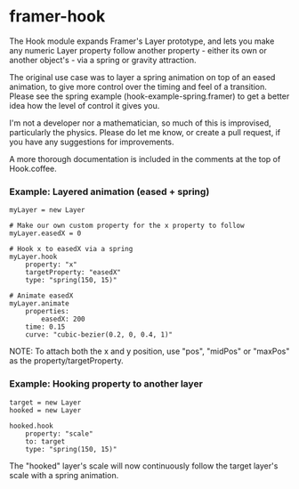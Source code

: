 # framer-hook
The Hook module expands Framer's Layer prototype, and lets you make any numeric Layer property follow another property - either its own or another object's - via a spring or gravity attraction.

The original use case was to layer a spring animation on top of an eased animation, to give more control over the timing and feel of a transition. Please see the spring example (hook-example-spring.framer) to get a better idea how the level of control it gives you.

I'm not a developer nor a mathematician, so much of this is improvised, particularly the physics. Please do let me know, or create a pull request, if you have any suggestions for improvements.

A more thorough documentation is included in the comments at the top of Hook.coffee.


### Example: Layered animation (eased + spring)

```
myLayer = new Layer

# Make our own custom property for the x property to follow
myLayer.easedX = 0

# Hook x to easedX via a spring
myLayer.hook
	property: "x"
	targetProperty: "easedX"
	type: "spring(150, 15)"

# Animate easedX
myLayer.animate
	properties:
		easedX: 200
	time: 0.15
	curve: "cubic-bezier(0.2, 0, 0.4, 1)"
```

NOTE: 
To attach both the x and y position, use "pos", "midPos" or "maxPos" as the
property/targetProperty.


### Example: Hooking property to another layer

```
target = new Layer
hooked = new Layer

hooked.hook
	property: "scale"
	to: target
	type: "spring(150, 15)"
```

The "hooked" layer's scale will now continuously follow the target layer's scale
with a spring animation.
